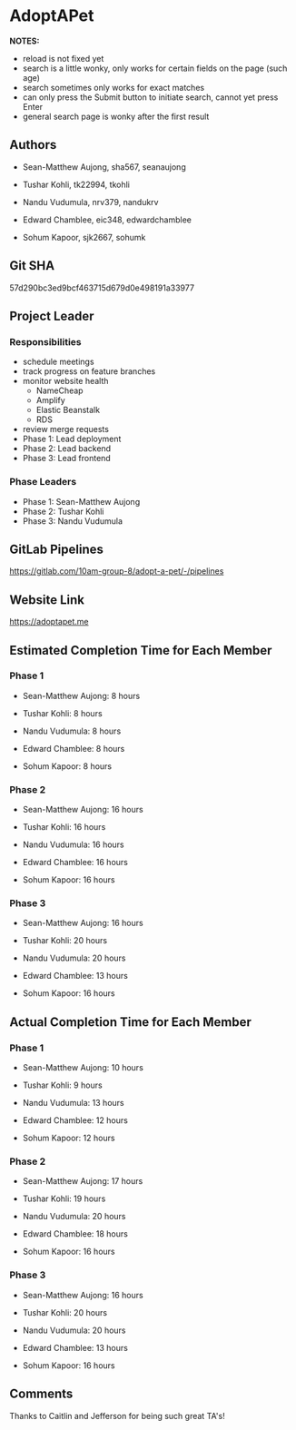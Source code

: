 # AdoptAPet

**NOTES:**

* reload is not fixed yet
* search is a little wonky, only works for certain fields on the page (such age)
* search sometimes only works for exact matches
* can only press the Submit button to initiate search, cannot yet press Enter
* general search page is wonky after the first result

## Authors

* Sean-Matthew Aujong, sha567, seanaujong

* Tushar Kohli, tk22994, tkohli

* Nandu Vudumula, nrv379, nandukrv

* Edward Chamblee, eic348, edwardchamblee

* Sohum Kapoor, sjk2667, sohumk

## Git SHA

57d290bc3ed9bcf463715d679d0e498191a33977

## Project Leader

### Responsibilities

* schedule meetings
* track progress on feature branches
* monitor website health
    * NameCheap
    * Amplify
    * Elastic Beanstalk
    * RDS
* review merge requests
* Phase 1: Lead deployment
* Phase 2: Lead backend
* Phase 3: Lead frontend

### Phase Leaders

* Phase 1: Sean-Matthew Aujong
* Phase 2: Tushar Kohli
* Phase 3: Nandu Vudumula

## GitLab Pipelines

https://gitlab.com/10am-group-8/adopt-a-pet/-/pipelines

## Website Link

https://adoptapet.me

## Estimated Completion Time for Each Member

### Phase 1

* Sean-Matthew Aujong: 8 hours

* Tushar Kohli: 8 hours

* Nandu Vudumula: 8 hours

* Edward Chamblee: 8 hours

* Sohum Kapoor: 8 hours

### Phase 2

* Sean-Matthew Aujong: 16 hours

* Tushar Kohli: 16 hours

* Nandu Vudumula: 16 hours

* Edward Chamblee: 16 hours

* Sohum Kapoor: 16 hours

### Phase 3

* Sean-Matthew Aujong: 16 hours

* Tushar Kohli: 20 hours

* Nandu Vudumula: 20 hours

* Edward Chamblee: 13 hours

* Sohum Kapoor: 16 hours

## Actual Completion Time for Each Member

### Phase 1

* Sean-Matthew Aujong: 10 hours

* Tushar Kohli: 9 hours

* Nandu Vudumula: 13 hours

* Edward Chamblee: 12 hours

* Sohum Kapoor: 12 hours

### Phase 2

* Sean-Matthew Aujong: 17 hours

* Tushar Kohli: 19 hours

* Nandu Vudumula: 20 hours

* Edward Chamblee: 18 hours

* Sohum Kapoor: 16 hours

### Phase 3

* Sean-Matthew Aujong: 16 hours

* Tushar Kohli: 20 hours

* Nandu Vudumula: 20 hours

* Edward Chamblee: 13 hours

* Sohum Kapoor: 16 hours

## Comments

Thanks to Caitlin and Jefferson for being such great TA's!
